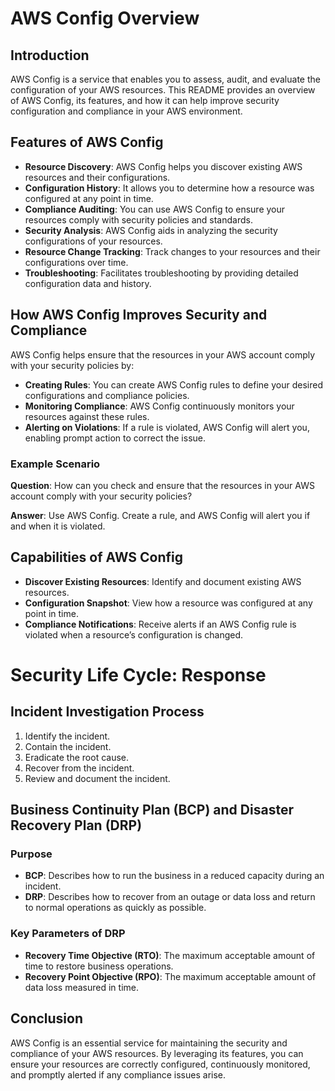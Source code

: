 # AWS Config Overview

## Introduction

AWS Config is a service that enables you to assess, audit, and evaluate the configuration of your AWS resources. This README provides an overview of AWS Config, its features, and how it can help improve security configuration and compliance in your AWS environment.

## Features of AWS Config

- **Resource Discovery**: AWS Config helps you discover existing AWS resources and their configurations.
- **Configuration History**: It allows you to determine how a resource was configured at any point in time.
- **Compliance Auditing**: You can use AWS Config to ensure your resources comply with security policies and standards.
- **Security Analysis**: AWS Config aids in analyzing the security configurations of your resources.
- **Resource Change Tracking**: Track changes to your resources and their configurations over time.
- **Troubleshooting**: Facilitates troubleshooting by providing detailed configuration data and history.

## How AWS Config Improves Security and Compliance

AWS Config helps ensure that the resources in your AWS account comply with your security policies by:

- **Creating Rules**: You can create AWS Config rules to define your desired configurations and compliance policies.
- **Monitoring Compliance**: AWS Config continuously monitors your resources against these rules.
- **Alerting on Violations**: If a rule is violated, AWS Config will alert you, enabling prompt action to correct the issue.

### Example Scenario

**Question**: How can you check and ensure that the resources in your AWS account comply with your security policies?

**Answer**: Use AWS Config. Create a rule, and AWS Config will alert you if and when it is violated.

## Capabilities of AWS Config

- **Discover Existing Resources**: Identify and document existing AWS resources.
- **Configuration Snapshot**: View how a resource was configured at any point in time.
- **Compliance Notifications**: Receive alerts if an AWS Config rule is violated when a resource’s configuration is changed.

# Security Life Cycle: Response

## Incident Investigation Process

1. Identify the incident.
2. Contain the incident.
3. Eradicate the root cause.
4. Recover from the incident.
5. Review and document the incident.

## Business Continuity Plan (BCP) and Disaster Recovery Plan (DRP)

### Purpose

- **BCP**: Describes how to run the business in a reduced capacity during an incident.
- **DRP**: Describes how to recover from an outage or data loss and return to normal operations as quickly as possible.

### Key Parameters of DRP

- **Recovery Time Objective (RTO)**: The maximum acceptable amount of time to restore business operations.
- **Recovery Point Objective (RPO)**: The maximum acceptable amount of data loss measured in time.

## Conclusion

AWS Config is an essential service for maintaining the security and compliance of your AWS resources. By leveraging its features, you can ensure your resources are correctly configured, continuously monitored, and promptly alerted if any compliance issues arise.
